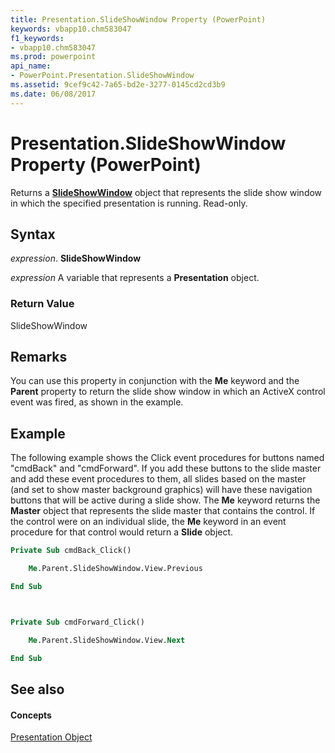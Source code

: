 ```yaml
---
title: Presentation.SlideShowWindow Property (PowerPoint)
keywords: vbapp10.chm583047
f1_keywords:
- vbapp10.chm583047
ms.prod: powerpoint
api_name:
- PowerPoint.Presentation.SlideShowWindow
ms.assetid: 9cef9c42-7a65-bd2e-3277-0145cd2cd3b9
ms.date: 06/08/2017
---
```



# Presentation.SlideShowWindow Property (PowerPoint)

Returns a  **[SlideShowWindow](PowerPoint.SlideShowWindow.md)** object that represents the slide show window in which the specified presentation is running. Read-only.


## Syntax

 _expression_. **SlideShowWindow**

 _expression_ A variable that represents a **Presentation** object.


### Return Value

SlideShowWindow


## Remarks

You can use this property in conjunction with the  **Me** keyword and the **Parent** property to return the slide show window in which an ActiveX control event was fired, as shown in the example.


## Example

The following example shows the Click event procedures for buttons named "cmdBack" and "cmdForward". If you add these buttons to the slide master and add these event procedures to them, all slides based on the master (and set to show master background graphics) will have these navigation buttons that will be active during a slide show. The  **Me** keyword returns the **Master** object that represents the slide master that contains the control. If the control were on an individual slide, the **Me** keyword in an event procedure for that control would return a **Slide** object.


```vb
Private Sub cmdBack_Click()

    Me.Parent.SlideShowWindow.View.Previous

End Sub



Private Sub cmdForward_Click()

    Me.Parent.SlideShowWindow.View.Next

End Sub
```


## See also


#### Concepts


[Presentation Object](PowerPoint.Presentation.md)

